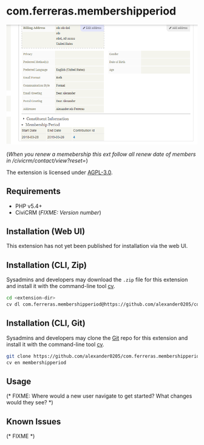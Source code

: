 # com.ferreras.membershipperiod

![Screenshot](screenshot.png)

(*When you renew a memebership this ext follow all renew date of members  in /civicrm/contact/view?reset=*)

The extension is licensed under [AGPL-3.0](LICENSE.txt).

## Requirements

* PHP v5.4+
* CiviCRM (*FIXME: Version number*)

## Installation (Web UI)

This extension has not yet been published for installation via the web UI.

## Installation (CLI, Zip)

Sysadmins and developers may download the `.zip` file for this extension and
install it with the command-line tool [cv](https://github.com/civicrm/cv).

```bash
cd <extension-dir>
cv dl com.ferreras.membershipperiod@https://github.com/alexander0205/com.ferreras.membershipperiod/archive/master.zip
```

## Installation (CLI, Git)

Sysadmins and developers may clone the [Git](https://en.wikipedia.org/wiki/Git) repo for this extension and
install it with the command-line tool [cv](https://github.com/civicrm/cv).

```bash
git clone https://github.com/alexander0205/com.ferreras.membershipperiod.git
cv en membershipperiod
```

## Usage

(* FIXME: Where would a new user navigate to get started? What changes would they see? *)

## Known Issues

(* FIXME *)
